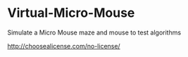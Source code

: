 # Virtual-Micro-Mouse
Simulate a Micro Mouse maze and mouse to test algorithms

http://choosealicense.com/no-license/
